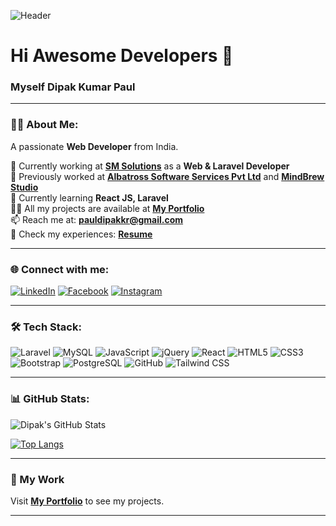 ![Header](https://img.shields.io/badge/Hi%20Awesome%20Developers-👋-blue?style=flat)

# Hi Awesome Developers 👋  
### Myself Dipak Kumar Paul

---

### 👨‍💻 About Me:
A passionate **Web Developer** from India.

🔭 Currently working at **[SM Solutions](https://smsolutions.in/)** as a **Web & Laravel Developer**  
🔭 Previously worked at **[Albatross Software Services Pvt Ltd](https://www.albatrossoft.com/)** and **[MindBrew Studio](https://mindbrewstudio.com/)**  
🌱 Currently learning **React JS, Laravel**  
👨‍💻 All my projects are available at **[My Portfolio](https://dipak3dportfolio.netlify.app/)**  
📫 Reach me at: **[pauldipakkr@gmail.com](mailto:pauldipakkr@gmail.com)**  
📄 Check my experiences: **[Resume](https://drive.google.com/file/d/1gNzMFL0pbJjdxsOPtcqjw_KJRzsGaqps/view?usp=sharing)**

---

### 🌐 Connect with me:
[![LinkedIn](https://img.shields.io/badge/LinkedIn-0077B5?style=for-the-badge&logo=linkedin&logoColor=white)](https://www.linkedin.com/in/dipak-kumar-paul-368379128/)
[![Facebook](https://img.shields.io/badge/Facebook-1877F2?style=for-the-badge&logo=facebook&logoColor=white)](https://www.facebook.com/idipakaec/)
[![Instagram](https://img.shields.io/badge/Instagram-E4405F?style=for-the-badge&logo=instagram&logoColor=white)](https://www.instagram.com/dipakaec/)

---

### 🛠️ Tech Stack:
![Laravel](https://img.shields.io/badge/Laravel-FF2D20?style=for-the-badge&logo=laravel&logoColor=white)
![MySQL](https://img.shields.io/badge/MySQL-4479A1?style=for-the-badge&logo=mysql&logoColor=white)
![JavaScript](https://img.shields.io/badge/JavaScript-F7DF1E?style=for-the-badge&logo=javascript&logoColor=black)
![jQuery](https://img.shields.io/badge/jQuery-0769AD?style=for-the-badge&logo=jquery&logoColor=white)
![React](https://img.shields.io/badge/React-20232A?style=for-the-badge&logo=react&logoColor=61DAFB)
![HTML5](https://img.shields.io/badge/HTML5-E34F26?style=for-the-badge&logo=html5&logoColor=white)
![CSS3](https://img.shields.io/badge/CSS3-1572B6?style=for-the-badge&logo=css3&logoColor=white)
![Bootstrap](https://img.shields.io/badge/Bootstrap-563D7C?style=for-the-badge&logo=bootstrap&logoColor=white)
![PostgreSQL](https://img.shields.io/badge/PostgreSQL-336791?style=for-the-badge&logo=postgresql&logoColor=white)
![GitHub](https://img.shields.io/badge/GitHub-181717?style=for-the-badge&logo=github&logoColor=white)
![Tailwind CSS](https://img.shields.io/badge/Tailwind_CSS-38B2AC?style=for-the-badge&logo=tailwind-css&logoColor=white)

---

### 📊 GitHub Stats:
![Dipak's GitHub Stats](https://github-readme-stats.vercel.app/api?username=dipakpaul&show_icons=true&theme=radical)

[![Top Langs](https://github-readme-stats.vercel.app/api/top-langs/?username=dipakpaul&layout=compact&theme=radical)](https://github.com/anuraghazra/github-readme-stats)

---

### 🚀 My Work
Visit **[My Portfolio](https://dipak3dportfolio.netlify.app/)** to see my projects.

---
